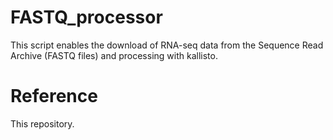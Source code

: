 # FASTQ_processor

This script enables the download of RNA-seq data from the Sequence Read Archive (FASTQ files) and processing with kallisto.



# Reference
This repository.
